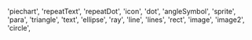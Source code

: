  <!-- 23-oct-2024 -->
'piechart',
'repeatText',
'repeatDot',
'icon',
'dot',
'angleSymbol',
'sprite',
'para',
'triangle',
'text',
'ellipse',
'ray',
'line',
'lines',
'rect',
'image',
'image2',
'circle',